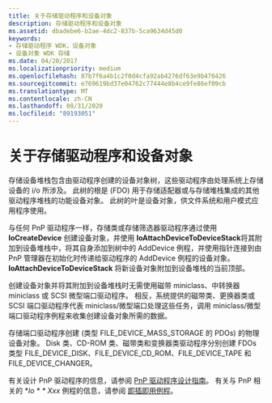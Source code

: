 ```yaml
---
title: 关于存储驱动程序和设备对象
description: 存储驱动程序和设备对象
ms.assetid: dbadebe6-b2ae-4dc2-837b-5ca9634d45d0
keywords:
- 存储驱动程序 WDK，设备对象
- 设备对象 WDK 存储
ms.date: 04/20/2017
ms.localizationpriority: medium
ms.openlocfilehash: 87b7f6a4b1c2f0d4cfa92ab4276df63e9b470426
ms.sourcegitcommit: e769619bd37e04762c77444e8b4ce9fe86ef09cb
ms.translationtype: MT
ms.contentlocale: zh-CN
ms.lasthandoff: 08/31/2020
ms.locfileid: "89193051"
---
```

# <a name="about-storage-drivers-and-device-objects"></a>关于存储驱动程序和设备对象

存储设备堆栈包含由驱动程序创建的设备对象树，这些驱动程序由处理系统上存储设备的 i/o 所涉及。 此树的根是 (FDO) 用于存储适配器或与存储堆栈集成的其他驱动程序堆栈的功能设备对象。 此树的叶是设备对象，供文件系统和用户模式应用程序使用。

与任何 PnP 驱动程序一样，存储类或存储筛选器驱动程序通过使用 **IoCreateDevice** 创建设备对象，并使用 **IoAttachDeviceToDeviceStack**将其附加到设备堆栈中，将其自身添加到树中的 AddDevice 例程，并使用指针连接到由 PnP 管理器在初始化时传递给驱动程序的 AddDevice 例程的设备对象。 **IoAttachDeviceToDeviceStack** 将新设备对象附加到设备堆栈的当前顶部。

创建设备对象并将其附加到设备堆栈时无需使用磁带 miniclass、中转换器 miniclass 或 SCSI 微型端口驱动程序。 相反，系统提供的磁带类、更换器类或 SCSI 端口驱动程序代表 miniclass/微型端口处理这些任务，调用 miniclass/微型端口驱动程序例程来收集创建设备对象所需的数据。

存储端口驱动程序创建 (类型 FILE_DEVICE_MASS_STORAGE 的 PDOs) 的物理设备对象。 Disk 类、CD-ROM 类、磁带类和变换器类驱动程序分别创建 FDOs 类型 FILE_DEVICE_DISK、FILE_DEVICE_CD_ROM、FILE_DEVICE_TAPE 和 FILE_DEVICE_CHANGER。

有关设计 PnP 驱动程序的信息，请参阅 [PnP 驱动程序设计指南](../kernel/pnp-driver-design-guidelines.md)。 有关与 PnP 相关的 **Io * * Xxx* 例程的信息，请参阅 [即插即用例程](/windows-hardware/drivers/ddi/index)。